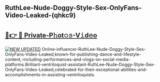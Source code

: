 ## RuthLee-Nude-Doggy-Style-Sex-OnlyFans-Video-Leaked-(qhkc9)


# <h2><a href="https://mediaupload.pro?-19M">🔗👉 🔴 Private-P𝚑ot𝚘𝚜-V𝚒d𝚎o</a></h2>

[![NEW UPDATED](https://i.imgur.com/0qMVB7G.gif)](https://mediaupload.pro?-19M)
Online-influencer-RuthLee-Nude-Doggy-Style-Sex-OnlyFans-Video-Leaked,known-for-publishing-dance-and-lifestyle-content,-including-performances-and-vlogs-on-social-media-platforms.Brilliant-ventriloquist-assistant-RuthLee-Nude-Doggy-Style-Sex-OnlyFans-Video-Leaked,celebrated-for-their-exceptional-abilities-and-accomplishments-in-assisting-ventriloquists.  